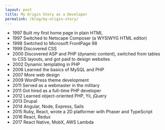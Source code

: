 ```yaml
---
layout: post
title: My Origin Story as a Developer
permalink: /blog/my-origin-story/
---
```


- 1997 Built my first home page in plain HTML
- 1997 Switched to Netscape Composer (a WYSIWYG HTML editor)
- 1998 Switched to Microsoft FrontPage 98
- 1999 Discovered CSS
- 2000 Discovered ASP and PHP (dynamic content), switched from tables to CSS layouts, and got paid to design websites
- 2002 Dynamic templating in PHP
- 2006 Learned the basics of MySQL and PHP
- 2007 More web design
- 2009 WordPress theme development
- 2011 Served as a webmaster in the military
- 2011 Got hired as a full-time PHP developer
- 2012 Learned object-oriented PHP, Yii, jQuery
- 2013 Drupal
- 2014 Angular, Node, Express, Sails
- 2015 Ruby, React, wrote a 2D platformer with Phaser and TypeScript
- 2016 React, Redux
- 2017 React Native, MobX, AWS Lambda
